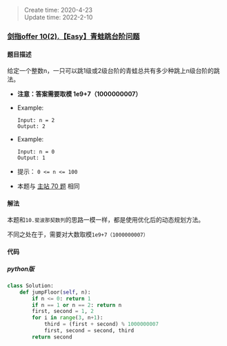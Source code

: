 > Create time: 2020-4-23  
> Update time: 2022-2-10

### [剑指offer 10(2).【Easy】青蛙跳台阶问题](https://leetcode-cn.com/problems/qing-wa-tiao-tai-jie-wen-ti-lcof/)
#### 题目描述
给定一个整数n，一只可以跳1级或2级台阶的青蛙总共有多少种跳上n级台阶的跳法。

- **注意：答案需要取模 1e9+7（1000000007）**

- Example:
    ```
    Input: n = 2
    Output: 2
    ```  
- Example:
    ```
    Input: n = 0
    Output: 1
    ```  

- 提示：
    `0 <= n <= 100`  

- 本题与 [主站 70 题](https://leetcode-cn.com/problems/climbing-stairs/) 相同

#### 解法
本题和`10.斐波那契数列`的思路一模一样，都是使用优化后的动态规划方法。

不同之处在于，需要对大数取模`1e9+7（1000000007）`

#### 代码
##### python版
```python
class Solution:
    def jumpFloor(self, n):
        if n <= 0: return 1
        if n == 1 or n == 2: return n
        first, second = 1, 2
        for i in range(3, n+1):
            third = (first + second) % 1000000007
            first, second = second, third
        return second
```